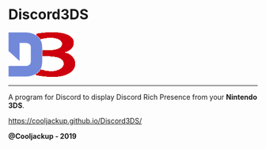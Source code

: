 # Discord3DS

<img src="Images/logo.png">

---
A program for Discord to display Discord Rich Presence from your **Nintendo 3DS**.

https://cooljackup.github.io/Discord3DS/

**@Cooljackup - 2019**
